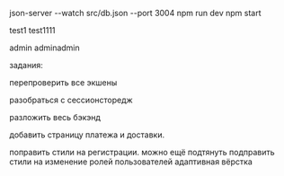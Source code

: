 json-server --watch src/db.json --port 3004
npm run dev
npm start

test1
test1111

admin
adminadmin

задания:

перепроверить все экшены

разобраться с сессионсторедж

<!-- приватные страницы спросить ссылку на видеозвонок// решил не делать. не интересно -->
разложить весь бэкэнд

добавить страницу платежа и доставки.



поправить стили на регистрации. можно ещё подтянуть
подправить стили на изменение ролей пользователей
адаптивная вёрстка